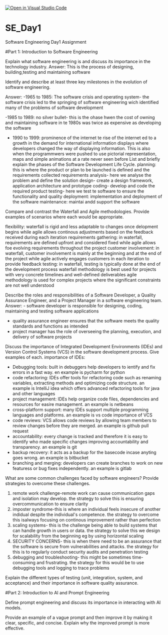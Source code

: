 [![Open in Visual Studio Code](https://classroom.github.com/assets/open-in-vscode-2e0aaae1b6195c2367325f4f02e2d04e9abb55f0b24a779b69b11b9e10269abc.svg)](https://classroom.github.com/online_ide?assignment_repo_id=18389145&assignment_repo_type=AssignmentRepo)
# SE_Day1
Software Engineering Day1 Assignment

#Part 1: Introduction to Software Engineering

Explain what software engineering is and discuss its importance in the technology industry.
Answer: This is the process of designing, building,testing and maintaining software 


Identify and describe at least three key milestones in the evolution of software engineering.

Answer: 
-1965 to 1985: The software crisis and operating system- the software crisis led to the springing of software engineering wich identified many of the problems of software development

-1985 to 1989: no silver bullet- this is the ohase hwen the cost of owning and maintaining software in te 1980s was twice as expensive as developing the software

- 1990 to 1999: prominence of the internet te rise of the internet ed to a growth in the demand for international information displays where developers changed the way of displaying information. This is also when the programmwers were pushed to use pictorial representation, maps and simple animations at a rate never seen before
List and briefly explain the phases of the Software Development Life Cycle.
planning: this is where the product or plan to be launched is defined and the requirements collected
requirements analysis- here we analyse the problem and define the solution
design- create a design framework, application architecture and prototype
coding- develop and code the required product
testing- here we test te software to ensure the functionality and quality
deployment: implementation and deployment of the software
maintenance: maintai andd support the software 

Compare and contrast the Waterfall and Agile methodologies. Provide examples of scenarios where each would be appropriate.

flexibility: waterfall is rigid and less adaptable to changes once delopment begins while agile allows continous adjustments based on the feedback received during each iteration
requirements gathering: in waterfall, requirements are defined upfront and considered fixed while agile allows foe evolving requirements throughout the project
customer involvement: in waterfall, customer involvement is mainly at the beginning and at the end of the project while agile actively engages customers in each iteration to provide feedback
testing: in waterfall, testing is typically done at the end of the development process
waterfall methodology is best used for projects with very concrete timelines and well-defined deliverables
agile methodology is used for complex projects where the significant constraints are not well understood 

Describe the roles and responsibilities of a Software Developer, a Quality Assurance Engineer, and a Project Manager in a software engineering team.
Answer: - software developer is responsible for designing, coding, maintaining and testing software applications 
- quality assurance engineer ensures that the software meets the quality standards and functions as intended
- project manager has the role of overseeing the planning, execution, and delivery of software projects 


Discuss the importance of Integrated Development Environments (IDEs) and Version Control Systems (VCS) in the software development process. Give examples of each.
importance of IDEs:
- Debugging tools: built in debuggers help developers to ientify and fix errors in a fast way. en example is pycharm for python
- code refactoring: IDEs offer tools for refactoring code such as renaming variables, extracting methods and optimizing code structure. an example is IntelliJ idea which offers advanced refactoring tools for java and other languages
- project management: IDEs help organize code files, dependencies and resources for easire management. an example is netbeans
- cross-platform support: many IDEs support multiple programming languages and platforms. an example is vs code
importance of VCS
- code reviews: VCS allows code reviews by allowing team members to review changes before they are merged. an example is github pull request
- accountability: every change is tracked and therefore it is easy to identify who made specific changes improving accountability and transparency. an example is git
- backup recovery: it acts as a backup for the basecode incase anyting goes wrong. an example is bitbucket
- branching and merging: developers can create branches to work on new featuress or bug fixes independently. an example is gitlab

What are some common challenges faced by software engineers? Provide strategies to overcome these challenges.
1. remote work challenge-remote work can cause communication gaps and isolation may develop. the strategy to solve this is ensuring overcommunication to ensure clarity
2. imposter syndrome-this is where an individual feels insecure of another indidual despite the individual's competence. the strategy to overcome this isalways focusing on continous improvement rather than perfection
3. scaling systems- this is the challenge being able to build systems that can handle growth in users or data. the strategy to solve this we design for scalability from the beginning eg by using horizontal scaling
4. SECURITY CONCERNS- this is when there need to be an assurance that the software is secure from vulnerabilities and attacks. the strategy for this is to regularly conduct security audits and penetration testing
5. debugging and troubleshooting- this might be sometimes time-consuming and frustrating. the strategy for this would be to use debugging tools and logging to trace problems


Explain the different types of testing (unit, integration, system, and acceptance) and their importance in software quality assurance.


#Part 2: Introduction to AI and Prompt Engineering


Define prompt engineering and discuss its importance in interacting with AI models.


Provide an example of a vague prompt and then improve it by making it clear, specific, and concise. Explain why the improved prompt is more effective.
